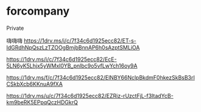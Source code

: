 # forcompany
Private

嗨嗨嗨
https://1drv.ms/i/c/7f34c6d1925ecc82/ET-s-IdGRdhNpQszLzTZOOgBmjbBnnAP6h0sAzptSMLiOA

https://1drv.ms/i/c/7f34c6d1925ecc82/EcE-5LN6yK5Lhjx5yWMxI0YB_pnlbc9o5vfLwYch16oy9A


https://1drv.ms/f/c/7f34c6d1925ecc82/ElNBY66NclpBkdmF0hkezSkBsB3rICSkbXcb6KKnuA9fXA

https://1drv.ms/u/c/7f34c6d1925ecc82/EZRiz-rUzctFjL-f3ItadYcB-km9beRK5EPpqQczHDGkrQ